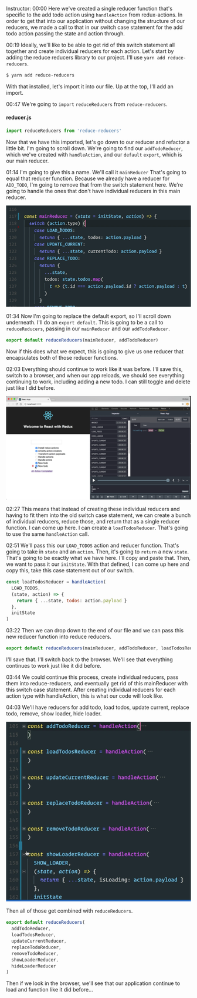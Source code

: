 Instructor: 00:00 Here we've created a single reducer function that's specific to the add todo action using `handleAction` from redux-actions. In order to get that into our application without changing the structure of our reducers, we made a call to that in our switch case statement for the add todo action passing the state and action through.

00:19 Ideally, we'll like to be able to get rid of this switch statement all together and create individual reducers for each action. Let's start by adding the reduce reducers library to our project. I'll use `yarn add reduce-reducers`. 

```bash
$ yarn add reduce-reducers
```

With that installed, let's import it into our file. Up at the top, I'll add an import.

00:47 We're going to `import` `reduceReducers` from `reduce-reducers`. 

#### reducer.js
```javascript
import reduceReducers from 'reduce-reducers'
```

Now that we have this imported, let's go down to our reducer and refactor a little bit. I'm going to scroll down. We're going to find our `addTodoReducer`, which we've created with `handleAction`, and our `default` `export`, which is our main reducer.

01:14 I'm going to give this a name. We'll call it `mainReducer` That's going to equal that reducer function. Because we already have a reducer for `ADD_TODO`, I'm going to remove that from the switch statement here. We're going to handle the ones that don't have individual reducers in this main reducer.

![mainReducer](../images/redux-combine-individual-reducer-functions-into-a-single-reducer-with-reduce-reducers-mainReducer.png)

01:34 Now I'm going to replace the default export, so I'll scroll down underneath. I'll do an `export default`. This is going to be a call to `reduceReducers`, passing in our `mainReducer` and our `addTodoReducer`. 

```javascript
export default reduceReducers(mainReducer, addTodoReducer)
```

Now if this does what we expect, this is going to give us one reducer that encapsulates both of those reducer functions.

02:03 Everything should continue to work like it was before. I'll save this, switch to a browser, and when our app reloads, we should see everything continuing to work, including adding a new todo. I can still toggle and delete just like I did before.

![reload](../images/redux-combine-individual-reducer-functions-into-a-single-reducer-with-reduce-reducers-reload.png)

02:27 This means that instead of creating these individual reducers and having to fit them into the old switch case statement, we can create a bunch of individual reducers, reduce those, and return that as a single reducer function. I can come up here. I can create a `loadTodosReducer`. That's going to use the same `handleAction` call.

02:51 We'll pass this our `LOAD_TODOS` action and reducer function. That's going to take in `state` and an `action`. Then, it's going to `return` a new `state`. That's going to be exactly what we have here. I'll copy and paste that. Then, we want to pass it our `initState`. With that defined, I can come up here and copy this, take this case statement out of our switch.

```javascript
const loadTodosReducer = handleAction(
  LOAD_TODOS,
  (state, action) => {
    return { ...state, todos: action.payload }
  },
  initState
)
```

03:22 Then we can drop down to the end of our file and we can pass this new reducer function into reduce reducers. 

```javascript
export default reduceReducers(mainReducer, addTodoReducer, loadTodosReducer)
```

I'll save that. I'll switch back to the browser. We'll see that everything continues to work just like it did before.

03:44 We could continue this process, create individual reducers, pass them into reduce-reducers, and eventually get rid of this mainReducer with this switch case statement. After creating individual reducers for each action type with handleAction, this is what our code will look like.

04:03 We'll have reducers for add todo, load todos, update current, replace todo, remove, show loader, hide loader. 

![code](../images/redux-combine-individual-reducer-functions-into-a-single-reducer-with-reduce-reducers-code.png)

Then all of those get combined with `reduceReducers`. 

```javascript
export default reduceReducers(
  addTodoReducer,
  loadTodosReducer,
  updateCurrentReducer,
  replaceTodoReducer,
  removeTodoReducer,
  showLoaderReducer,
  hideLoaderReducer
)
```

Then if we look in the browser, we'll see that our application continue to load and function like it did before...